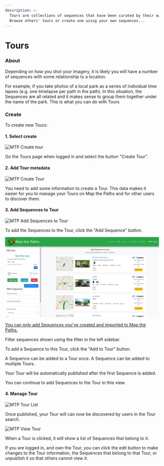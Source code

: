 ```yaml
---
description: >-
  Tours are collections of sequences that have been curated by their owner.
  Browse others' tours or create one using your own sequences...
---
```


# Tours

### About

Depending on how you shot your imagery, it is likely you will have a number of sequences with some relationship to a location.

For example, if you take photos of a local park as a series of individual time lapses \(e.g. one timelapse per path in the path\). In this situation, the Sequences are all related and it makes sense to group them together under the name of the park. This is what you can do with Tours

### Create

To create new Tours:

#### **1. Select create**

![MTP Create tour](../../../.gitbook/assets/create-tour.png)

Go the Tours page when logged in and select the button "Create Tour".

#### 2. Add Tour metadata

![MTP Create Tour](../../../.gitbook/assets/create-tour-info.png)

You need to add some information to create a Tour. This data makes it easier for you to manage your Tours on Map the Paths and for other users to discover them.

#### 3. Add Sequences to Tour

![MTP Add Sequences to Tour](../../../.gitbook/assets/add-sequence-to-tour.png)

To add the Sequences to the Tour, click the "Add Sequence" button.

![MTP Add Selected Sequences to Tour](../../../.gitbook/assets/add-sequence-select%20%281%29%20%281%29.png)

[You can only add Sequences you've created and imported to Map the Paths.](create.md)

Filter sequences shown using the filter in the left sidebar.

To add a Sequence to this Tour, click the "Add to Tour" button.

A Sequence can be added to a Tour once. A Sequence can be added to multiple Tours.

Your Tour will be automatically published after the first Sequence is added.

You can continue to add Sequences to the Tour in this view.

#### 4. Manage Tour

![MTP Tour List](../../../.gitbook/assets/8fbfe6ae-1d8f-4374-b3a8-1698f011f2e6.png)

Once published, your Tour will can now be discovered by users in the Tour search.

![MTP View Tour](../../../.gitbook/assets/3597a2e7-1662-4759-96f1-c880ddfc87d2.png)

When a Tour is clicked, it will show a list of Sequences that belong to it.

If you are logged in, and own the Tour, you can click the edit button to make changes to the Tour information, the Sequences that belong to that Tour, or unpublish it so that others cannot view it.

